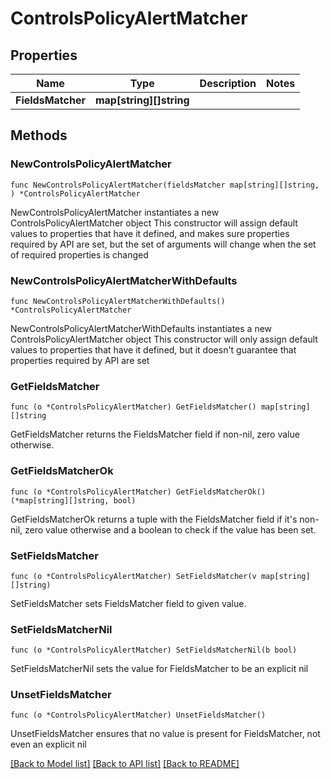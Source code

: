 # ControlsPolicyAlertMatcher

## Properties

Name | Type | Description | Notes
------------ | ------------- | ------------- | -------------
**FieldsMatcher** | **map[string][]string** |  | 

## Methods

### NewControlsPolicyAlertMatcher

`func NewControlsPolicyAlertMatcher(fieldsMatcher map[string][]string, ) *ControlsPolicyAlertMatcher`

NewControlsPolicyAlertMatcher instantiates a new ControlsPolicyAlertMatcher object
This constructor will assign default values to properties that have it defined,
and makes sure properties required by API are set, but the set of arguments
will change when the set of required properties is changed

### NewControlsPolicyAlertMatcherWithDefaults

`func NewControlsPolicyAlertMatcherWithDefaults() *ControlsPolicyAlertMatcher`

NewControlsPolicyAlertMatcherWithDefaults instantiates a new ControlsPolicyAlertMatcher object
This constructor will only assign default values to properties that have it defined,
but it doesn't guarantee that properties required by API are set

### GetFieldsMatcher

`func (o *ControlsPolicyAlertMatcher) GetFieldsMatcher() map[string][]string`

GetFieldsMatcher returns the FieldsMatcher field if non-nil, zero value otherwise.

### GetFieldsMatcherOk

`func (o *ControlsPolicyAlertMatcher) GetFieldsMatcherOk() (*map[string][]string, bool)`

GetFieldsMatcherOk returns a tuple with the FieldsMatcher field if it's non-nil, zero value otherwise
and a boolean to check if the value has been set.

### SetFieldsMatcher

`func (o *ControlsPolicyAlertMatcher) SetFieldsMatcher(v map[string][]string)`

SetFieldsMatcher sets FieldsMatcher field to given value.


### SetFieldsMatcherNil

`func (o *ControlsPolicyAlertMatcher) SetFieldsMatcherNil(b bool)`

 SetFieldsMatcherNil sets the value for FieldsMatcher to be an explicit nil

### UnsetFieldsMatcher
`func (o *ControlsPolicyAlertMatcher) UnsetFieldsMatcher()`

UnsetFieldsMatcher ensures that no value is present for FieldsMatcher, not even an explicit nil

[[Back to Model list]](../README.md#documentation-for-models) [[Back to API list]](../README.md#documentation-for-api-endpoints) [[Back to README]](../README.md)


